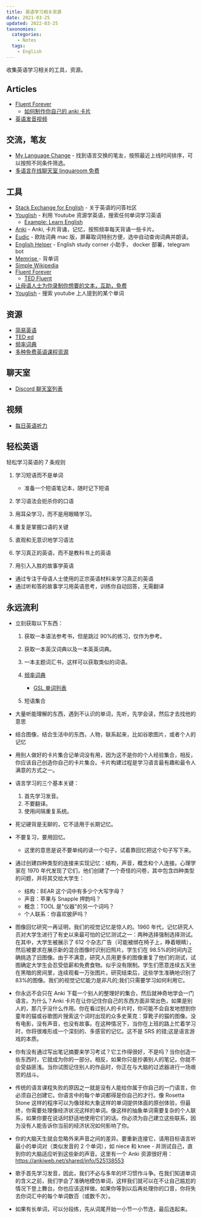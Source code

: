 ```yaml
---
title: 英语学习相关资源
date: 2021-03-25
updated: 2022-03-25
taxonomies:
  categories:
    - Notes
  tags:
    - English
---
```


收集英语学习相关的工具，资源。

<!-- more -->

## Articles

- [Fluent Forever](https://blog.fluent-forever.com/language-resources/)
  - [如何制作你自己的 anki 卡片](https://blog.fluent-forever.com/simple-word-flashcards/)
- [英语发音视频](https://blog.fluent-forever.com/english-pronunciation/)

## 交流，笔友

- [My Language Change](https://www.mylanguageexchange.com/Search.asp?selX3=1&selTxtChat=true) - 找到语言交换的笔友，按照最近上线时间排序，可以按照不同条件筛选。
- [多语言在线聊天室 linguaroom 免费](https://www.linguaroom.io/)

## 工具

- [Stack Exchange for English](https://english.stackexchange.com/) - 关于英语的问答社区
- [Youglish](https://youglish.com/) - 利用 Youtube 资源学英语，搜索任何单词学习英语
  - [Example: Learn English](https://youglish.com/pronounce/learn%20english/english?)
- [Anki](https://apps.ankiweb.net/) - Anki, 卡片背诵，记忆，按照频率每天背诵一些卡片。
- [Eudic](https://www.eudic.net/v4/en/app/eudic) - 欧陆词典 mac 版，屏幕取词特别方便，选中自动查询词典并朗读。
- [English Helper](https://github.com/HDCodePractice/EnglishHelper) - English study corner 小助手， docker 部署，telegram bot
- [Memrise ](https://www.memrise.com/) - 背单词
- [Simple Wikipedia](https://simple.wikipedia.org/wiki/Main_Page)
- [Fluent Forever](https://fluent-forever.com/app/)
  - [TED Fluent ](https://www.youtube.com/watch?v=iBMfg4WkKL8&t=1s)
- [让母语人士为你录制你想要的文本，互助，免费](https://rhinospike.com/)
- [Youglish](https://youglish.com/) - 搜索 youtube 上人提到的某个单词

## 资源

- [简易英语](https://intranet.secure.griffith.edu.au/schools-departments/natural-semantic-metalanguage/minimal-english)
- [TED ed](https://ed.ted.com/lessons?direction=desc&sort=featured-position&user_by_click=student)
- [频率词典](https://www.routledge.com/Routledge-Frequency-Dictionaries/book-series/RFD)
- [多种免费英语课程资源](https://www.reddit.com/r/language_exchange/comments/dcaeq2/all_websites_for_finding_free_language_courses/)

## 聊天室

- [Discord 聊天室列表](https://www.reddit.com/r/languagelearning/comments/5m5426/discord_language_learning_servers_masterlist/)

## 视频

- [每日英语听力](https://www.bilibili.com/video/BV1U7411a7xG?p=1&share_medium=ipad&share_plat=ios&share_source=COPY&share_tag=s_i&timestamp=1641627028&unique_k=Ye9sEiY)

## 轻松英语

轻松学习英语的 7 条规则

1. 学习短语而不是单词

   - 准备一个短语笔记本，随时记下短语

2. 学习语法会扼杀你的口语
3. 用耳朵学习，而不是用眼睛学习。
4. 重复是掌握口语的关键
5. 直观和无意识地学习语法
6. 学习真正的英语，而不是教科书上的英语
7. 用引入入胜的故事学英语

- 通过专注于母语人士使用的正宗英语材料来学习真正的英语
- 通过听和答的故事学习用英语思考，训练你自动回答，无需翻译

## 永远流利

- 立刻获取以下东西：

  1.  获取一本语法参考书，但是跳过 90%的练习，仅作为参考。
  2.  获取一本英汉词典以及一本英英词典。
  3.  一本主题词汇书，这样可以获取类似的词语。
  4.  [频率词典](https://www.routledge.com/Routledge-Frequency-Dictionaries/book-series/RFD)

      - [GSL 单词列表](http://jbauman.com/gsl.html)

  5.  短语集合

- 大量听能理解的东西，遇到不认识的单词，先听，先学会读，然后才去找他的意思
- 结合图像，结合生活中的东西，人物，联系起来，比如谷歌图片，或者个人的记忆
- 用别人做好的卡片集合记单词没有用，因为这不是你的个人经验集合，相反，你应该自己创造你自己的卡片集合。卡片构建过程是学习语言最有趣和最令人满意的方式之一。
- 语言学习的三个基本关键：

  1.  首先学习发音。
  2.  不要翻译。
  3.  使用间隔重复系统。

- 死记硬背是无聊的，它不适用于长期记忆。
- 不要复习，要用回忆。

  - 这里的意思是说不要单纯的读一个句子，试着靠回忆把这个句子写下来。

- 通过创建四种类型的连接来实现记忆：结构，声音，概念和个人连接。心理学家在 1970 年代发现了它们，他们创建了一个奇怪的问卷，其中包含四种类型的问题，并将其交给大学生：

  - 结构：BEAR 这个词中有多少个大写字母？
  - 声音：苹果与 Snapple 押韵吗？
  - 概念：TOOL 是"仪器"的另一个词吗？
  - 个人联系：你喜欢披萨吗？

- 图像回忆研究一再证明，我们的视觉记忆是惊人的。1960 年代，记忆研究人员对大学生进行了有史以来最可怕的记忆测试之一：两种选择强制选择测试。在其中，大学生被展示了 612 个杂志广告（可能被绑在椅子上，睁着眼睛），然后被要求在展示新的混合图像时识别旧照片。学生们在 98.5%的时间内正确挑选了旧图像。由于不满意，研究人员用更多的图像重复了他们的测试，试图确定大学生会忍受低薪和免费食物。似乎没有限制。学生们愿意连续五天坐在黑暗的房间里，连续观看一万张图片。研究结束后，这些学生准确地识别了 83%的图像。我们的视觉记忆能力是非凡的;我们只需要学习如何利用它。

- 你永远不会只在 Anki 下载一个别人的整理好的集合，然后就神奇地学会一门语言。为什么？Anki 卡片在让你记住你自己的东西方面非常出色，如果是别人的，那几乎没什么作用。你在看过别人的卡片时，你可能不会自发地想到你童年的猫或谷歌图片搜索这个词时出现的众多史莱克：穿靴子的猫的图像。没有电影，没有声音，也没有故事。在这种情况下，当你在上班的路上忙着学习时，你将很难形成一个深刻的、多感官的记忆。这不是 SRS 的错;这是语言游戏的本质。

- 你有没有通过写出笔记摘要来学习考试？它工作得很好，不是吗？当你创造一些东西时，它就成为你的一部分。相反，如果你只是抄袭别人的笔记，你就不会受益匪浅。当你试图记住别人的作品时，你正在与大脑的过滤器进行一场艰苦的战斗。

- 传统的语言课程失败的原因之一就是没有人能给你属于你自己的一门语言，你必须自己创建它。你语言中的每个单词都得是你自己的才行。像 Rosetta Stone 这样的程序可以为像球和大象这样的单词提供体面的原创体验，但最终，你需要处理像经济状况这样的单词。像这样的抽象单词需要复杂的个人联系，如果你要在说话时舒适地使用它们的话。你必须为自己建立这些联系，因为没有人能告诉你当前的经济状况如何影响了你。

- 你的大脑天生就会忽略外来声音之间的差异。要重新连接它，请用目标语言听最小的单词对（类似发音的 2 个单词），如 niece 和 knee - 并测试自己，直到你的大脑适应听到这些新的声音。这里有一个 Anki 资源很好用：<https://ankiweb.net/shared/info/525138553>

- 歌手首先学习发音，因此，我们不必与多年的坏习惯作斗争。在我们知道单词的含义之前，我们学会了准确地模仿单词，这样我们就可以在不让自己尴尬的情况下登上舞台。你也应该这样做。如果你等到以后再处理你的口音，你将失去你词汇中的每个单词数百（或数千次）。

- 如果有长单词，可以分段练，先从词尾开始一小节一小节连，最后连起来。
